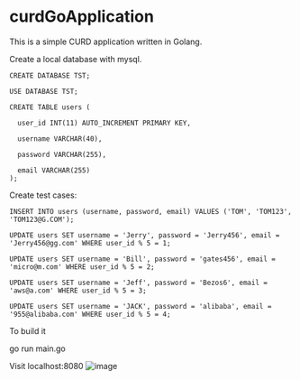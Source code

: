 # curdGoApplication

This is a simple CURD application written in Golang.


Create a local database with mysql.

    CREATE DATABASE TST;

    USE DATABASE TST;

    CREATE TABLE users (

      user_id INT(11) AUTO_INCREMENT PRIMARY KEY,

      username VARCHAR(40),

      password VARCHAR(255),

      email VARCHAR(255)
    );
    
   Create test cases: 
   
    INSERT INTO users (username, password, email) VALUES ('TOM', 'TOM123', 'TOM123@G.COM');
   
    UPDATE users SET username = 'Jerry', password = 'Jerry456', email = 'Jerry456@gg.com' WHERE user_id % 5 = 1;

    UPDATE users SET username = 'Bill', password = 'gates456', email = 'micro@m.com' WHERE user_id % 5 = 2;

    UPDATE users SET username = 'Jeff', password = 'Bezos6', email = 'aws@a.com' WHERE user_id % 5 = 3;

    UPDATE users SET username = 'JACK', password = 'alibaba', email = '955@alibaba.com' WHERE user_id % 5 = 4;


To build it

  go run main.go
  
 Visit
    localhost:8080
  ![image](https://user-images.githubusercontent.com/31710470/76237408-04a15400-620d-11ea-993c-9b7d49595aa2.png)
